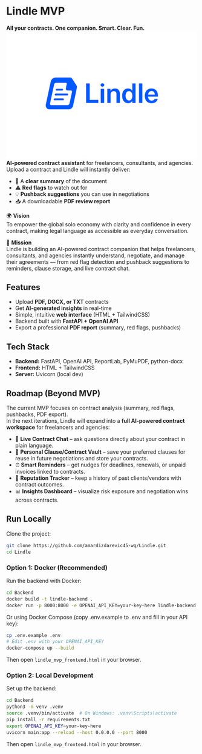 # Lindle MVP 
**All your contracts. One companion. Smart. Clear. Fun.**
![Lindle Logo](lindle-logo-transparent.png)
**AI-powered contract assistant** for freelancers, consultants, and agencies.  
Upload a contract and Lindle will instantly deliver:  
- 📄 A **clear summary** of the document  
- ⚠️ **Red flags** to watch out for  
- 💡 **Pushback suggestions** you can use in negotiations  
- 📥 A downloadable **PDF review report**    

🌍 **Vision**  
To empower the global solo economy with clarity and confidence in every contract, making legal language as accessible as everyday conversation.  

🎯 **Mission**  
Lindle is building an AI-powered contract companion that helps freelancers, consultants, and agencies instantly understand, negotiate, and manage their agreements — from red flag detection and pushback suggestions to reminders, clause storage, and live contract chat.  


## Features
- Upload **PDF, DOCX, or TXT** contracts  
- Get **AI-generated insights** in real-time  
- Simple, intuitive **web interface** (HTML + TailwindCSS)  
- Backend built with **FastAPI + OpenAI API**  
- Export a professional **PDF report** (summary, red flags, pushbacks)  



## Tech Stack
- **Backend:** FastAPI, OpenAI API, ReportLab, PyMuPDF, python-docx  
- **Frontend:** HTML + TailwindCSS  
- **Server:** Uvicorn (local dev)
  


## Roadmap (Beyond MVP)

The current MVP focuses on contract analysis (summary, red flags, pushbacks, PDF export).  
In the next iterations, Lindle will expand into a **full AI-powered contract workspace** for freelancers and agencies:

- 💬 **Live Contract Chat** – ask questions directly about your contract in plain language.  
- 📂 **Personal Clause/Contract Vault** – save your preferred clauses for reuse in future negotiations and store your contracts.  
- ⏰ **Smart Reminders** – get nudges for deadlines, renewals, or unpaid invoices linked to contracts.  
- 🤝 **Reputation Tracker** – keep a history of past clients/vendors with contract outcomes.  
- 📊 **Insights Dashboard** – visualize risk exposure and negotiation wins across contracts.  



## Run Locally

Clone the project:

```bash
git clone https://github.com/amardizdarevic45-wq/Lindle.git
cd Lindle
```

### Option 1: Docker (Recommended)

Run the backend with Docker:

```bash
cd Backend
docker build -t lindle-backend .
docker run -p 8000:8000 -e OPENAI_API_KEY=your-key-here lindle-backend
```

Or using Docker Compose (copy .env.example to .env and fill in your API key):

```bash
cp .env.example .env
# Edit .env with your OPENAI_API_KEY
docker-compose up --build
```

Then open `lindle_mvp_frontend.html` in your browser.

### Option 2: Local Development

Set up the backend:

```bash
cd Backend
python3 -m venv .venv
source .venv/bin/activate  # On Windows: .venv\Scripts\activate
pip install -r requirements.txt
export OPENAI_API_KEY=your-key-here
uvicorn main:app --reload --host 0.0.0.0 --port 8000
```

Then open `lindle_mvp_frontend.html` in your browser.

